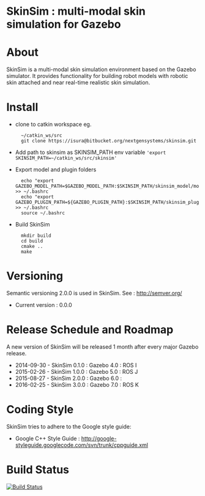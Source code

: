 # SkinSim : multi-modal skin simulation for Gazebo

# About
SkinSim is a multi-modal skin simulation environment based on the Gazebo simulator. It provides functionality for building robot models with robotic skin attached and near real-time realistic skin simulation.

# Install
- clone to catkin workspace eg.

		~/catkin_ws/src
		git clone https://isura@bitbucket.org/nextgensystems/skinsim.git

	
- Add path to skinsim as SKINSIM_PATH env variable ```'export SKINSIM_PATH=~/catkin_ws/src/skinsim'```
- Export model and plugin folders

		echo "export GAZEBO_MODEL_PATH=$GAZEBO_MODEL_PATH:$SKINSIM_PATH/skinsim_model/models" >> ~/.bashrc
		echo "export GAZEBO_PLUGIN_PATH=${GAZEBO_PLUGIN_PATH}:$SKINSIM_PATH/skinsim_plugins/build" >> ~/.bashrc
		source ~/.bashrc


- Build SkinSim

		mkdir build
		cd build
		cmake ..
		make


# Versioning
Semantic versioning 2.0.0 is used in SkinSim. See : http://semver.org/
- Current version : 0.0.0

# Release Schedule and Roadmap
A new version of SkinSim will be released 1 month after every major Gazebo release.

- 2014-09-30 - SkinSim 0.1.0 : Gazebo 4.0 : ROS I
- 2015-02-26 - SkinSim 1.0.0 : Gazebo 5.0 : ROS J
- 2015-08-27 - SkinSim 2.0.0 : Gazebo 6.0 : 
- 2016-02-25 - SkinSim 3.0.0 : Gazebo 7.0 : ROS K

# Coding Style

SkinSim tries to adhere to the Google style guide:
- Google C++ Style Guide : http://google-styleguide.googlecode.com/svn/trunk/cppguide.xml

# Build Status

[![Build Status](https://drone.io/bitbucket.org/nextgensystems/skinsim/status.png)](https://drone.io/bitbucket.org/nextgensystems/skinsim/latest)